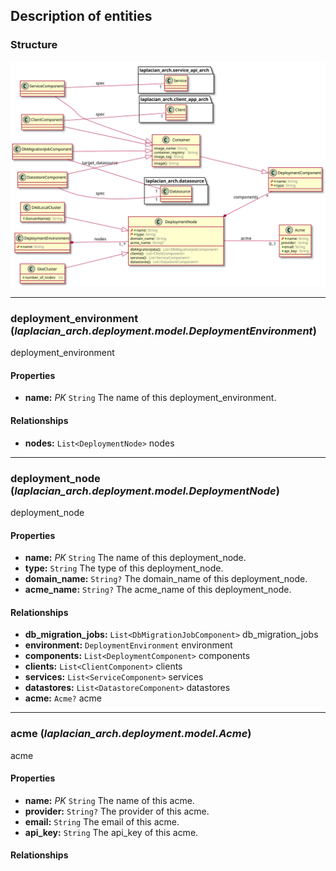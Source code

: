 ## Description of entities

### Structure
![](./image/model-diagram.svg)



---
### **deployment_environment** (*laplacian_arch.deployment.model.DeploymentEnvironment*)
  deployment_environment

#### Properties
* **name:** *PK* `String`
  The name of this deployment_environment.

#### Relationships
* **nodes:** `List<DeploymentNode>`
  nodes




---
### **deployment_node** (*laplacian_arch.deployment.model.DeploymentNode*)
  deployment_node

#### Properties
* **name:** *PK* `String`
  The name of this deployment_node.
* **type:** `String`
  The type of this deployment_node.
* **domain_name:** `String?`
  The domain_name of this deployment_node.
* **acme_name:** `String?`
  The acme_name of this deployment_node.

#### Relationships
* **db_migration_jobs:** `List<DbMigrationJobComponent>`
  db_migration_jobs
* **environment:** `DeploymentEnvironment`
  environment
* **components:** `List<DeploymentComponent>`
  components
* **clients:** `List<ClientComponent>`
  clients
* **services:** `List<ServiceComponent>`
  services
* **datastores:** `List<DatastoreComponent>`
  datastores
* **acme:** `Acme?`
  acme




---
### **acme** (*laplacian_arch.deployment.model.Acme*)
  acme

#### Properties
* **name:** *PK* `String`
  The name of this acme.
* **provider:** `String?`
  The provider of this acme.
* **email:** `String`
  The email of this acme.
* **api_key:** `String`
  The api_key of this acme.

#### Relationships